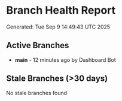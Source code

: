 # Branch Health Report
Generated: Tue Sep  9 14:49:43 UTC 2025

## Active Branches
- **main** - 12 minutes ago by Dashboard Bot

## Stale Branches (>30 days)
No stale branches found
